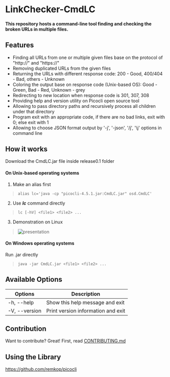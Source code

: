 # LinkChecker-CmdLC
#### This repository hosts a command-line tool finding and checking the broken URLs in multiple files.

## Features
* Finding all URLs from one or multiple given files base on the protocol of "http://" and "https://"
* Removing duplicated URLs from the given files
* Returning the URLs with different response code: 200 - Good, 400/404 - Bad, others - Unknown
* Coloring the output base on response code (Unix-based OS): Good - Green, Bad - Red, Unknown -  grey
* Redirecting to new location when response code is 301, 307, 308
* Providing help and version utility on Picocli open source tool
* Allowing to pass directory paths and recursively process all children under that directory
* Program exit with an appropriate code, if there are no bad links, exit with 0; else exit with 1
* Allowing to choose JSON format output by '-j', '-json', '/j', '\j' options in command line

## How it works
Download the CmdLC.jar file inside release0.1 folder

#### On Unix-based operating systems
 1. Make an alias first
 > `alias lc='java -cp "picocli-4.5.1.jar:CmdLC.jar" osd.CmdLC'`
 2. Use **_lc_** command directly
 > `lc [-hV] <file1> <file2> ...`
 3. Demonstration on Linux 
 > ![presentation](https://jyangblogs.files.wordpress.com/2020/09/qrcl5800.gif)
 
#### On Windows operating systems
   Run .jar directly
 > `java -jar CmdLC.jar <file1> <file2> ...`
 
## Available Options
| Options | Description |
| ---| ---|
| -h, --help | Show this help message and exit |
| -V, --version | Print version information and exit |

## Contribution
Want to contribute? Great! First, read [CONTRIBUTING.md](https://github.com/jossiey/LinkChecker-CmdLC/blob/master/CONTRIBUTING.md)

## Using the Library
https://github.com/remkop/picocli
 
